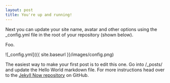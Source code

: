 ```yaml
---
layout: post
title: You're up and running!
---
```


Next you can update your site name, avatar and other options using the _config.yml file in the root of your repository (shown below).

Foo.

![_config.yml]({{ site.baseurl }}/images/config.png)

The easiest way to make your first post is to edit this one. Go into /_posts/ and update the Hello World markdown file. For more instructions head over to the [Jekyll Now repository](https://github.com/barryclark/jekyll-now) on GitHub.